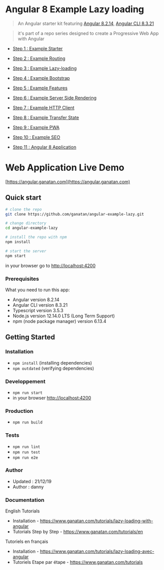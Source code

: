 # Angular 8 Example Lazy loading

> An Angular starter kit featuring [Angular 8.2.14](https://angular.io), [Angular CLI 8.3.21](https://cli.angular.io/)

> it's part of a repo series designed to create a Progressive Web App with Angular

* [Step 1 : Example Starter](https://github.com/ganatan/angular-example-starter)
* [Step 2 : Example Routing](https://github.com/ganatan/angular-example-routing)
* [Step 3 : Example Lazy-loading](https://github.com/ganatan/angular-example-lazy-loading)
* [Step 4 : Example Bootstrap](https://github.com/ganatan/angular-example-bootstrap)
* [Step 5 : Example Features](https://github.com/ganatan/angular-features)
* [Step 6 : Example Server Side Rendering](https://github.com/ganatan/angular-example-ssr)
* [Step 7 : Example HTTP Client](https://github.com/ganatan/angular-example-httpclient)
* [Step 8 : Example Transfer State](https://github.com/ganatan/angular-example-transferstate)
* [Step 9 : Example PWA](https://github.com/ganatan/angular-example-pwa)
* [Step 10 : Example SEO](https://github.com/ganatan/angular-example-seo)

* [Step 11 : Angular 8 Application](https://github.com/ganatan/angular8-app)

# Web Application Live Demo
[https://angular.ganatan.com](https://angular.ganatan.com)

## Quick start

```bash
# clone the repo
git clone https://github.com/ganatan/angular-example-lazy.git

# change directory
cd angular-example-lazy

# install the repo with npm
npm install

# start the server
npm start

```
in your browser go to [http://localhost:4200](http://localhost:4200) 

### Prerequisites
What you need to run this app:
* Angular version 8.2.14
* Angular CLI version 8.3.21
* Typescript version 3.5.3
* Node.js version 12.14.0 LTS (Long Term Support)
* npm (node package manager) version 6.13.4

## Getting Started


### Installation
* `npm install` (installing dependencies)
* `npm outdated` (verifying dependencies)

### Developpement
* `npm run start`
* in your browser [http://localhost:4200](http://localhost:4200) 

### Production 
* `npm run build`

### Tests
* `npm run lint`
* `npm run test`
* `npm run e2e`

### Author
* Updated : 21/12/19
* Author  : danny

### Documentation

English Tutorials
- Installation - https://www.ganatan.com/tutorials/lazy-loading-with-angular
- Tutorials Step by Step - https://www.ganatan.com/tutorials/en

Tutoriels en français
- Installation - https://www.ganatan.com/tutorials/lazy-loading-avec-angular
- Tutoriels Etape par étape - https://www.ganatan.com/tutorials

